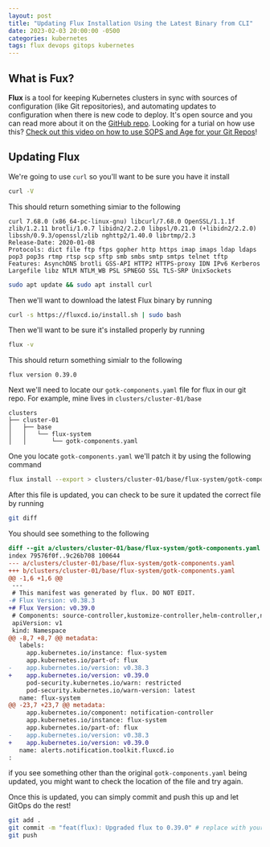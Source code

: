 ```yaml
---
layout: post
title: "Updating Flux Installation Using the Latest Binary from CLI"
date: 2023-02-03 20:00:00 -0500
categories: kubernetes
tags: flux devops gitops kubernetes
---
```


## What is Fux?

**Flux** is a tool for keeping Kubernetes clusters in sync with sources of configuration (like Git repositories), and automating updates to configuration when there is new code to deploy. It's open source and you can read more about it on the [GitHub repo](https://github.com/fluxcd/flux2). Looking for a turial on how use this?  [Check out this video on how to use SOPS and Age for your Git Repos](https://docs.technotim.live/posts/flux-devops-gitops/)!

## Updating Flux

We're going to use `curl` so you'll want to be sure you have it install

```bash
curl -V
```

This should return something simiar to the following

```console
curl 7.68.0 (x86_64-pc-linux-gnu) libcurl/7.68.0 OpenSSL/1.1.1f zlib/1.2.11 brotli/1.0.7 libidn2/2.2.0 libpsl/0.21.0 (+libidn2/2.2.0) libssh/0.9.3/openssl/zlib nghttp2/1.40.0 librtmp/2.3
Release-Date: 2020-01-08
Protocols: dict file ftp ftps gopher http https imap imaps ldap ldaps pop3 pop3s rtmp rtsp scp sftp smb smbs smtp smtps telnet tftp
Features: AsynchDNS brotli GSS-API HTTP2 HTTPS-proxy IDN IPv6 Kerberos Largefile libz NTLM NTLM_WB PSL SPNEGO SSL TLS-SRP UnixSockets
```


```bash
sudo apt update && sudo apt install curl
```

Then we'll want to download the latest Flux binary by running

```bash
curl -s https://fluxcd.io/install.sh | sudo bash
```

Then we'll want to be sure it's installed properly by running

```bash
flux -v
```

This should return something simialr to the following

```console
flux version 0.39.0
```

Next we'll need to locate our `gotk-components.yaml` file for flux in our git repo.  For example, mine lives in `clusters/cluster-01/base`


```console
clusters
├── cluster-01
│   ├── base
│   │   └── flux-system
│   │       └── gotk-components.yaml
```

One you locate `gotk-components.yaml` we'll patch it by using the following command

```bash
flux install --export > clusters/cluster-01/base/flux-system/gotk-components.yaml
```

After this file is updated, you can check to be sure it updated the correct file by running

```bash
git diff
```

You should see something to the following


```diff
diff --git a/clusters/cluster-01/base/flux-system/gotk-components.yaml b/clusters/cluster-01/base/flux-system/gotk-components.yaml
index 79576f0f..9c26b708 100644
--- a/clusters/cluster-01/base/flux-system/gotk-components.yaml
+++ b/clusters/cluster-01/base/flux-system/gotk-components.yaml
@@ -1,6 +1,6 @@
 ---
 # This manifest was generated by flux. DO NOT EDIT.
-# Flux Version: v0.38.3
+# Flux Version: v0.39.0
 # Components: source-controller,kustomize-controller,helm-controller,notification-controller
 apiVersion: v1
 kind: Namespace
@@ -8,7 +8,7 @@ metadata:
   labels:
     app.kubernetes.io/instance: flux-system
     app.kubernetes.io/part-of: flux
-    app.kubernetes.io/version: v0.38.3
+    app.kubernetes.io/version: v0.39.0
     pod-security.kubernetes.io/warn: restricted
     pod-security.kubernetes.io/warn-version: latest
   name: flux-system
@@ -23,7 +23,7 @@ metadata:
     app.kubernetes.io/component: notification-controller
     app.kubernetes.io/instance: flux-system
     app.kubernetes.io/part-of: flux
-    app.kubernetes.io/version: v0.38.3
+    app.kubernetes.io/version: v0.39.0
   name: alerts.notification.toolkit.fluxcd.io
:
```

if you see something other than the original `gotk-components.yaml` being updated, you might want to check the location of the file and try again.

Once this is updated, you can simply commit and push this up and let GitOps do the rest!

```bash
git add .
git commit -m "feat(flux): Upgraded flux to 0.39.0" # replace with your verion
git push
```

